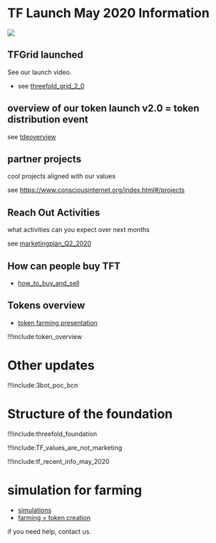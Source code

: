 
# TF Launch May 2020 Information

![](./img/tf_tde_intro.png)

## TFGrid launched

See our launch video.

- see [threefold_grid_2_0](threefold_grid_2_0.md)

## overview of our token launch v2.0 = token distribution event

see [tdeoverview](tdeoverview.md)

## partner projects

cool projects aligned with our values

see https://www.consciousinternet.org/index.html#/projects

## Reach Out Activities

what activities can you expect over next months

see [marketingplan_Q2_2020](marketingplan_q2_2020.md)

## How can people buy TFT

- [how_to_buy_and_sell](how_to_buy_and_sell.md)

## Tokens overview

- [token farming presentation](https://bit.ly/3f48i5V)

!!!include:token_overview

# Other updates

!!!include:3bot_poc_bcn

# Structure of the foundation

!!!include:threefold_foundation

!!!include:TF_values_are_not_marketing

!!!include:tf_recent_info_may_2020

# simulation for farming

- [simulations](farming_simulate.md)
- [farming = token creation](token_creation.md)

if you need help, contact us.
